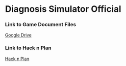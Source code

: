 # Diagnosis Simulator Official
 

<h3>Link to Game Document Files</h3>


[Google Drive](https://drive.google.com/drive/folders/1uuxtcT4WaCfSnEYYs8rN-vMro1jbdnI4)

<h3>Link to Hack n Plan</h3>

[Hack n Plan](https://app.hacknplan.com/p/182174/kanban?categoryId=0&boardId=495591)


